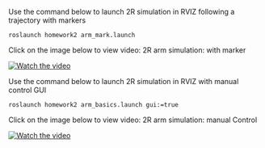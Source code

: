   

Use the command below to launch 2R simulation in RVIZ following a trajectory with markers
```
roslaunch homework2 arm_mark.launch

```



 Click on the image below to view video: 2R arm simulation: with marker

[![Watch the video](https://img.youtube.com/vi/wKQlXrzz25U/maxresdefault.jpg )](https://youtu.be/wKQlXrzz25U)

Use the command below to launch 2R simulation in RVIZ with manual control GUI 
```
roslaunch homework2 arm_basics.launch gui:=true 
```

 Click on the image below to view video: 2R arm simulation: manual Control
 
[![Watch the video](https://img.youtube.com/vi/SCBebcNlKeQ/maxresdefault.jpg )](https://youtu.be/SCBebcNlKeQ)
